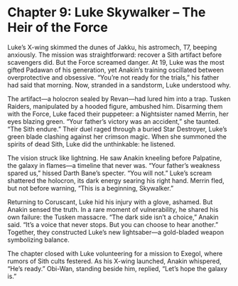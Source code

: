 # Chapter 9: Luke Skywalker – The Heir of the Force

Luke’s X-wing skimmed the dunes of Jakku, his astromech, T7, beeping anxiously. The mission was straightforward: recover a Sith artifact before scavengers did. But the Force screamed danger. At 19, Luke was the most gifted Padawan of his generation, yet Anakin’s training oscillated between overprotective and obsessive. “You’re not ready for the trials,” his father had said that morning. Now, stranded in a sandstorm, Luke understood why.

The artifact—a holocron sealed by Revan—had lured him into a trap. Tusken Raiders, manipulated by a hooded figure, ambushed him. Disarming them with the Force, Luke faced their puppeteer: a Nightsister named Merrin, her eyes blazing green. “Your father’s victory was an accident,” she taunted. “The Sith endure.” Their duel raged through a buried Star Destroyer, Luke’s green blade clashing against her crimson magic. When she summoned the spirits of dead Sith, Luke did the unthinkable: he listened.

The vision struck like lightning. He saw Anakin kneeling before Palpatine, the galaxy in flames—a timeline that never was. “Your father’s weakness spared us,” hissed Darth Bane’s specter. “You will not.” Luke’s scream shattered the holocron, its dark energy searing his right hand. Merrin fled, but not before warning, “This is a beginning, Skywalker.”

Returning to Coruscant, Luke hid his injury with a glove, ashamed. But Anakin sensed the truth. In a rare moment of vulnerability, he shared his own failure: the Tusken massacre. “The dark side isn’t a choice,” Anakin said. “It’s a voice that never stops. But you can choose to hear another.” Together, they constructed Luke’s new lightsaber—a gold-bladed weapon symbolizing balance.

The chapter closed with Luke volunteering for a mission to Exegol, where rumors of Sith cults festered. As his X-wing launched, Anakin whispered, “He’s ready.” Obi-Wan, standing beside him, replied, “Let’s hope the galaxy is.”
